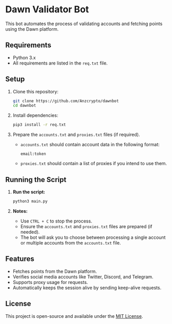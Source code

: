 # Dawn Validator Bot

This bot automates the process of validating accounts and fetching points using the Dawn platform.

## Requirements

- Python 3.x
- All requirements are listed in the `req.txt` file.

## Setup

1. Clone this repository:

    ```bash
    git clone https://github.com/Anzcrypto/dawnbot
    cd dawnbot
    ```

2. Install dependencies:

    ```bash
    pip3 install -r req.txt
    ```

3. Prepare the `accounts.txt` and `proxies.txt` files (if required).

   - `accounts.txt` should contain account data in the following format:

     ```
     email:token
     ```

   - `proxies.txt` should contain a list of proxies if you intend to use them.

## Running the Script

1. **Run the script:**

    ```bash
    python3 main.py
    ```

2. **Notes:**

   - Use `CTRL + C` to stop the process.
   - Ensure the `accounts.txt` and `proxies.txt` files are prepared (if needed).
   - The bot will ask you to choose between processing a single account or multiple accounts from the `accounts.txt` file.

## Features

- Fetches points from the Dawn platform.
- Verifies social media accounts like Twitter, Discord, and Telegram.
- Supports proxy usage for requests.
- Automatically keeps the session alive by sending keep-alive requests.

## License

This project is open-source and available under the [MIT License](LICENSE).
